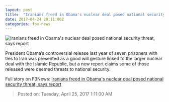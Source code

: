 ```yaml
---
layout: post
title:  "Iranians freed in Obama's nuclear deal posed national security threat, says report"
date: 2017-04-24 20:11:00Z
categories: fox-news
---
```


![Iranians freed in Obama's nuclear deal posed national security threat, says report](http://a57.foxnews.com/media2.foxnews.com/BrightCove/694940094001/2017/04/23/876/493/694940094001_5408429178001_5408421223001-vs.jpg?ve=1&tl=1)

President Obama’s controversial release last year of seven prisoners with ties to Iran was presented as a good will gesture linked to the larger nuclear deal with the Islamic Republic, but a new report claims some of those released were deemed threats to national security.


Full story on F3News: [Iranians freed in Obama's nuclear deal posed national security threat, says report](http://www.f3nws.com/n/QhcyVF)

> Posted on: Tuesday, April 25, 2017 1:11:00 AM

